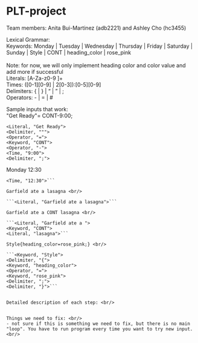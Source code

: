 # PLT-project
Team members: Anita Bui-Martinez (adb2221) and Ashley Cho (hc3455)

Lexical Grammar: <br/>
Keywords: Monday | Tuesday | Wednesday | Thursday | Friday | Saturday | Sunday | Style | CONT | heading_color | rose_pink <br/>  
Note: for now, we will only implement heading color and color value and add more if successful <br/>
Literals: [A-Za-z0-9  ]+ <br/>
Times: ([0-1][0-9] | 2[0-3]):[0-5][0-9] <br/>
Delimiters:  { | } | “ | ” | ;  <br/>
Operators: - | = | # <br/>

Sample inputs that work: <br/>
"Get Ready"= CONT-9:00; <br/>

```<Delimiter, """> 
<Literal, "Get Ready">
<Delimiter, """>
<Operator, "=">
<Keyword, "CONT">
<Operator, "-">
<Time, "9:00">
<Delimiter, ";">
```

Monday 12:30 <br/>

```<Keyword, "Monday">
<Time, "12:30">```

Garfield ate a lasagna <br/>

```<Literal, "Garfield ate a lasagna">```

Garfield ate a CONT lasagna <br/>

```<Literal, "Garfield ate a ">
<Keyword, "CONT">
<Literal, "lasagna">```

Style{heading_color=rose_pink;} <br/>

```<Keyword, "Style">
<Delimiter, "{">
<Keyword, "heading_color">
<Operator, "=">
<Keyword, "rose_pink">
<Delimiter, ";">
<Delimiter, "}">```


Detailed description of each step: <br/>


Things we need to fix: <br/>
- not sure if this is something we need to fix, but there is no main "loop". You have to run program every time you want to try new input. <br/>
